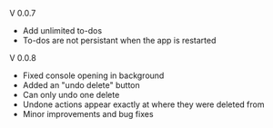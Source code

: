 V 0.0.7
+ Add unlimited to-dos
+ To-dos are not persistant when the app is restarted

V 0.0.8
+ Fixed console opening in background
+ Added an "undo delete" button
+ Can only undo one delete
+ Undone actions appear exactly at where they were deleted from
+ Minor improvements and bug fixes
